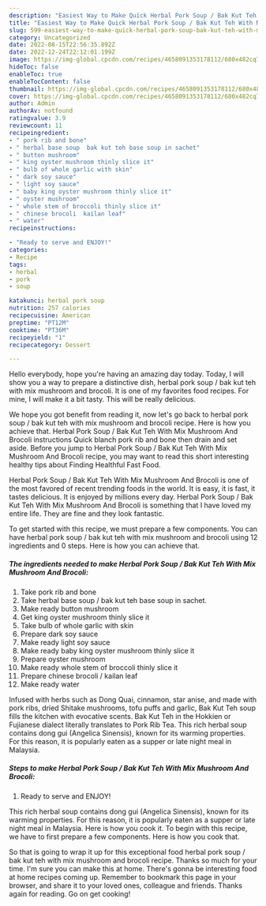 ```yaml
---
description: "Easiest Way to Make Quick Herbal Pork Soup / Bak Kut Teh With Mix Mushroom And Brocoli"
title: "Easiest Way to Make Quick Herbal Pork Soup / Bak Kut Teh With Mix Mushroom And Brocoli"
slug: 599-easiest-way-to-make-quick-herbal-pork-soup-bak-kut-teh-with-mix-mushroom-and-brocoli
category: Uncategorized
date: 2022-08-15T22:56:35.892Z
date: 2022-12-24T22:12:01.199Z
image: https://img-global.cpcdn.com/recipes/4658091353178112/680x482cq70/herbal-pork-soup-bak-kut-teh-with-mix-mushroom-and-brocoli-recipe-main-photo.jpg
hideToc: false
enableToc: true
enableTocContent: false
thumbnail: https://img-global.cpcdn.com/recipes/4658091353178112/680x482cq70/herbal-pork-soup-bak-kut-teh-with-mix-mushroom-and-brocoli-recipe-main-photo.jpg
cover: https://img-global.cpcdn.com/recipes/4658091353178112/680x482cq70/herbal-pork-soup-bak-kut-teh-with-mix-mushroom-and-brocoli-recipe-main-photo.jpg
author: Admin
authorAv: notfound
ratingvalue: 3.9
reviewcount: 11
recipeingredient:
- " pork rib and bone"
- " herbal base soup  bak kut teh base soup in sachet"
- " button mushroom"
- " king oyster mushroom thinly slice it"
- " bulb of whole garlic with skin"
- " dark soy sauce"
- " light soy sauce"
- " baby king oyster mushroom thinly slice it"
- " oyster mushroom"
- " whole stem of broccoli thinly slice it"
- " chinese brocoli  kailan leaf"
- " water"
recipeinstructions:

- "Ready to serve and ENJOY!"
categories:
- Recipe
tags:
- herbal
- pork
- soup

katakunci: herbal pork soup 
nutrition: 257 calories
recipecuisine: American
preptime: "PT12M"
cooktime: "PT36M"
recipeyield: "1"
recipecategory: Dessert

---
```



Hello everybody, hope you're having an amazing day today. Today, I will show you a way to prepare a distinctive dish, herbal pork soup / bak kut teh with mix mushroom and brocoli. It is one of my favorites food recipes. For mine, I will make it a bit tasty. This will be really delicious.

We hope you got benefit from reading it, now let&#39;s go back to herbal pork soup / bak kut teh with mix mushroom and brocoli recipe. Here is how you achieve that. Herbal Pork Soup / Bak Kut Teh With Mix Mushroom And Brocoli instructions Quick blanch pork rib and bone then drain and set aside. Before you jump to Herbal Pork Soup / Bak Kut Teh With Mix Mushroom And Brocoli recipe, you may want to read this short interesting healthy tips about Finding Healthful Fast Food.

Herbal Pork Soup / Bak Kut Teh With Mix Mushroom And Brocoli is one of the most favored of recent trending foods in the world. It is easy, it is fast, it tastes delicious. It is enjoyed by millions every day. Herbal Pork Soup / Bak Kut Teh With Mix Mushroom And Brocoli is something that I have loved my entire life. They are fine and they look fantastic.


To get started with this recipe, we must prepare a few components. You can have herbal pork soup / bak kut teh with mix mushroom and brocoli using 12 ingredients and 0 steps. Here is how you can achieve that.

<!--inarticleads1-->

##### The ingredients needed to make Herbal Pork Soup / Bak Kut Teh With Mix Mushroom And Brocoli:

1. Take  pork rib and bone
1. Take  herbal base soup / bak kut teh base soup in sachet.
1. Make ready  button mushroom
1. Get  king oyster mushroom thinly slice it
1. Take  bulb of whole garlic with skin
1. Prepare  dark soy sauce
1. Make ready  light soy sauce
1. Make ready  baby king oyster mushroom thinly slice it
1. Prepare  oyster mushroom
1. Make ready  whole stem of broccoli thinly slice it
1. Prepare  chinese brocoli / kailan leaf
1. Make ready  water


Infused with herbs such as Dong Quai, cinnamon, star anise, and made with pork ribs, dried Shitake mushrooms, tofu puffs and garlic, Bak Kut Teh soup fills the kitchen with evocative scents. Bak Kut Teh in the Hokkien or Fujianese dialect literally translates to Pork Rib Tea. This rich herbal soup contains dong gui (Angelica Sinensis), known for its warming properties. For this reason, it is popularly eaten as a supper or late night meal in Malaysia. 

<!--inarticleads2-->

##### Steps to make Herbal Pork Soup / Bak Kut Teh With Mix Mushroom And Brocoli:


1. Ready to serve and ENJOY!

This rich herbal soup contains dong gui (Angelica Sinensis), known for its warming properties. For this reason, it is popularly eaten as a supper or late night meal in Malaysia. Here is how you cook it. To begin with this recipe, we have to first prepare a few components. Here is how you cook that. 

So that is going to wrap it up for this exceptional food herbal pork soup / bak kut teh with mix mushroom and brocoli recipe. Thanks so much for your time. I'm sure you can make this at home. There's gonna be interesting food at home recipes coming up. Remember to bookmark this page in your browser, and share it to your loved ones, colleague and friends. Thanks again for reading. Go on get cooking!
